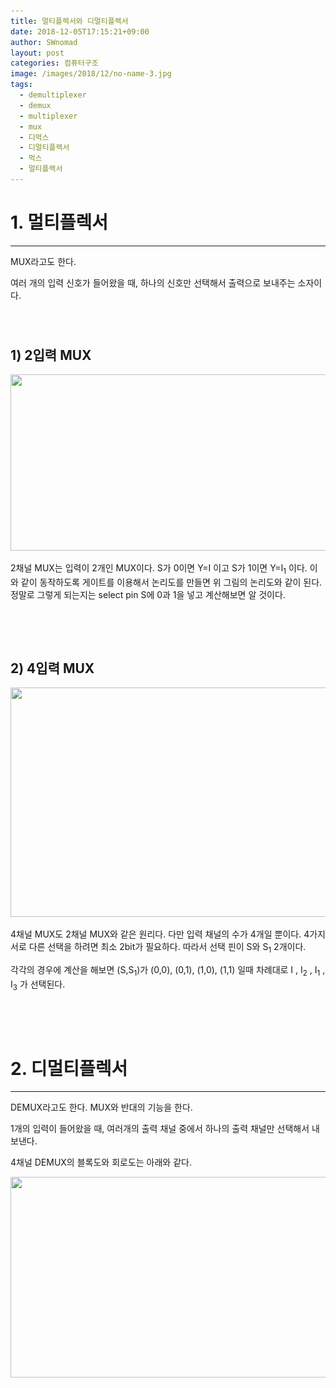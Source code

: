 ```yaml
---
title: 멀티플렉서와 디멀티플렉서
date: 2018-12-05T17:15:21+09:00
author: SWnomad
layout: post
categories: 컴퓨터구조
image: /images/2018/12/no-name-3.jpg
tags:
  - demultiplexer
  - demux
  - multiplexer
  - mux
  - 디먹스
  - 디멀티플렉서
  - 먹스
  - 멀티플렉서
---
```

# 1. 멀티플렉서

* * *

MUX라고도 한다.

여러 개의 입력 신호가 들어왔을 때, 하나의 신호만 선택해서 출력으로 보내주는 소자이다.

&nbsp;

# 

## 1) 2입력 MUX

<a href="https://SWnomad.com/mux%ec%99%80-demux/%ec%a0%9c%eb%aa%a9-%ec%97%86%ec%9d%8c-167/" rel="attachment wp-att-1448"><img class="aligncenter size-full wp-image-1448" src="/images/2018/12/no-name-12.jpg" alt="" width="525" height="282" srcset="/images/2018/12/no-name-12.jpg 525w, /images/2018/12/no-name-12-300x161.jpg 300w" sizes="(max-width: 525px) 100vw, 525px" /></a>

2채널 MUX는 입력이 2개인 MUX이다. S<sub></sub>가 0이면 Y=I<sub></sub> 이고 S<sub></sub>가 1이면 Y=I<sub>1</sub> 이다. 이와 같이 동작하도록 게이트를 이용해서 논리도를 만들면 위 그림의 논리도와 같이 된다. 정말로 그렇게 되는지는 select pin S에 0과 1을 넣고 계산해보면 알 것이다.

&nbsp;

&nbsp;

## 2) 4입력 MUX

<a href="https://SWnomad.com/mux%ec%99%80-demux/%ec%a0%9c%eb%aa%a9-%ec%97%86%ec%9d%8c-168/" rel="attachment wp-att-1449"><img class="aligncenter size-full wp-image-1449" src="/images/2018/12/no-name-13.jpg" alt="" width="900" height="367" srcset="/images/2018/12/no-name-13.jpg 900w, /images/2018/12/no-name-13-300x122.jpg 300w, /images/2018/12/no-name-13-768x313.jpg 768w" sizes="(max-width: 900px) 100vw, 900px" /></a>

4채널 MUX도 2채널 MUX와 같은 원리다. 다만 입력 채널의 수가 4개일 뿐이다. 4가지 서로 다른 선택을 하려면 최소 2bit가 필요하다. 따라서 선택 핀이 S<sub></sub>와 S<sub>1</sub> 2개이다.

각각의 경우에 계산을 해보면 (S<sub></sub>,S<sub>1</sub>)가 (0,0), (0,1), (1,0), (1,1) 일때 차례대로 I<sub></sub> , I<sub>2</sub> , I<sub>1</sub> , I<sub>3</sub> 가 선택된다.

&nbsp;

&nbsp;

# 2. 디멀티플렉서

* * *

DEMUX라고도 한다. MUX와 반대의 기능을 한다.

1개의 입력이 들어왔을 때, 여러개의 출력 채널 중에서 하나의 출력 채널만 선택해서 내보낸다.

4채널 DEMUX의 블록도와 회로도는 아래와 같다.

<a href="https://SWnomad.com/mux%ec%99%80-demux/%ec%a0%9c%eb%aa%a9-%ec%97%86%ec%9d%8c-169/" rel="attachment wp-att-1450"><img class="aligncenter wp-image-1450" src="/images/2018/12/no-name-14.jpg" alt="" width="552" height="321" srcset="/images/2018/12/no-name-14.jpg 721w, /images/2018/12/no-name-14-300x174.jpg 300w" sizes="(max-width: 552px) 100vw, 552px" /></a>
